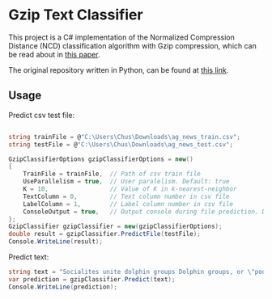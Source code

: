 # Gzip Text Classifier

This project is a C# implementation of the Normalized Compression Distance (NCD) 
classification algorithm with Gzip compression, which can be read about in [this paper](https://aclanthology.org/2023.findings-acl.426/).

The original repository written in Python, can be found at [this link](https://github.com/bazingagin/npc_gzip).

## Usage

Predict csv test file:

```cs

string trainFile = @"C:\Users\Chus\Downloads\ag_news_train.csv";
string testFile = @"C:\Users\Chus\Downloads\ag_news_test.csv";

GzipClassifierOptions gzipClassifierOptions = new()
{
    TrainFile = trainFile,  // Path of csv train file
    UseParallelism = true,  // User paralelism. Default: true
    K = 10,                 // Value of K in k-nearest-neighbor
    TextColumn = 0,         // Text column number in csv file
    LabelColumn = 1,        // Label column number in csv file
    ConsoleOutput = true,   // Output console during file prediction. Default: true
};
GzipClassifier gzipClassifier = new(gzipClassifierOptions);
double result = gzipClassifier.PredictFile(testFile);
Console.WriteLine(result);

```

Predict text:
```cs
string text = "Socialites unite dolphin groups Dolphin groups, or \"pods\", rely on socialites to keep them from collapsing, scientists claim.";
var prediction = gzipClassifier.Predict(text);
Console.WriteLine(prediction);    
```
